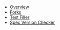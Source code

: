 <!-- markdownlint-disable MD041 (MD0041=first-line-heading) -->
* [Overview](index.md)
* [Forks](forks.md)
* [Test Filler](filler.md)
* [Spec Version Checker](spec_version_checker.md)
